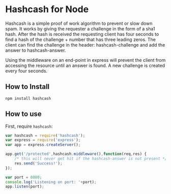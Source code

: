 # Hashcash for Node 

Hashcash is a simple proof of work algorithm to prevent or slow down spam.  It works by giving the requester a challenge in the form of a sha1 hash.  After the hash is received the requesting client has four seconds to find a hash of the challenge + number that has three leading zeros.  The client can find the challenge in the header: hashcash-challenge and add the answer to hashcash-answer.

Using the middleware on an end-point in express will prevent the client from accessing the resource until an answer is found.  A new challenge is created every four seconds.

## How to Install

    npm install hashcash 

## How to use

First, require `hashcash`:

```js
var hashcash = require('hashcash');
var express = require('express');
var app = express.createServer();

app.get('/protected',hashcash.middleware(),function(req,res) {
	/* this will never get hit if the hashcash-answer is not present */
	res.send('Success!');
});

var port = 8080;
console.log('Listening on port: '+port);
app.listen(port);
```
